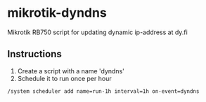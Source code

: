 # mikrotik-dyndns
Mikrotik RB750 script for updating dynamic ip-address at dy.fi

## Instructions

1. Create a script with a name 'dyndns'
2. Schedule it to run once per hour
```
/system scheduler add name=run-1h interval=1h on-event=dyndns
```
